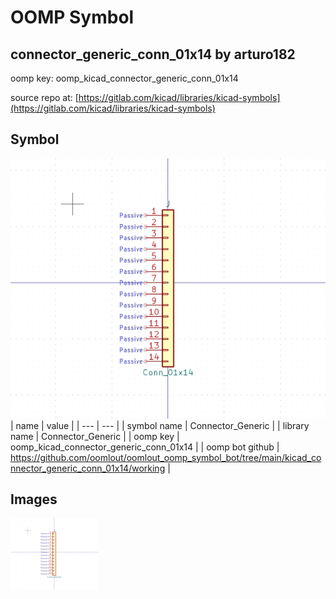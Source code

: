 # OOMP Symbol  
## connector_generic_conn_01x14  by arturo182  
  
oomp key: oomp_kicad_connector_generic_conn_01x14  
  
source repo at: [https://gitlab.com/kicad/libraries/kicad-symbols](https://gitlab.com/kicad/libraries/kicad-symbols)  
## Symbol  
  
[![working.png](working_600.png)](working.png)  
| name | value | 
| --- | --- | 
| symbol name | Connector_Generic | 
| library name | Connector_Generic | 
| oomp key | oomp_kicad_connector_generic_conn_01x14 | 
| oomp bot github | https://github.com/oomlout/oomlout_oomp_symbol_bot/tree/main/kicad_connector_generic_conn_01x14/working | 
## Images  
  
[![working.png](working_140.png)](working.png)  
